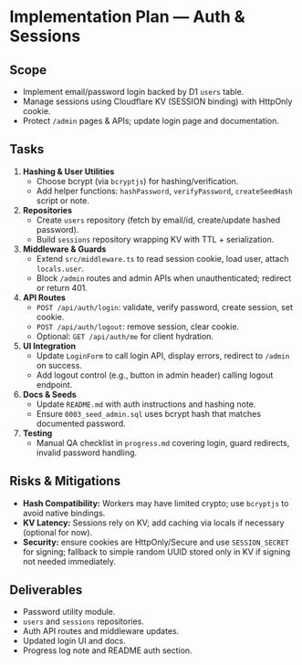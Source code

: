 # Implementation Plan — Auth & Sessions

## Scope
- Implement email/password login backed by D1 `users` table.
- Manage sessions using Cloudflare KV (SESSION binding) with HttpOnly cookie.
- Protect `/admin` pages & APIs; update login page and documentation.

## Tasks
1. **Hashing & User Utilities**
   - Choose bcrypt (via `bcryptjs`) for hashing/verification.
   - Add helper functions: `hashPassword`, `verifyPassword`, `createSeedHash` script or note.
2. **Repositories**
   - Create `users` repository (fetch by email/id, create/update hashed password).
   - Build `sessions` repository wrapping KV with TTL + serialization.
3. **Middleware & Guards**
   - Extend `src/middleware.ts` to read session cookie, load user, attach `locals.user`.
   - Block `/admin` routes and admin APIs when unauthenticated; redirect or return 401.
4. **API Routes**
   - `POST /api/auth/login`: validate, verify password, create session, set cookie.
   - `POST /api/auth/logout`: remove session, clear cookie.
   - Optional: `GET /api/auth/me` for client hydration.
5. **UI Integration**
   - Update `LoginForm` to call login API, display errors, redirect to `/admin` on success.
   - Add logout control (e.g., button in admin header) calling logout endpoint.
6. **Docs & Seeds**
   - Update `README.md` with auth instructions and hashing note.
   - Ensure `0003_seed_admin.sql` uses bcrypt hash that matches documented password.
7. **Testing**
   - Manual QA checklist in `progress.md` covering login, guard redirects, invalid password handling.

## Risks & Mitigations
- **Hash Compatibility:** Workers may have limited crypto; use `bcryptjs` to avoid native bindings.
- **KV Latency:** Sessions rely on KV; add caching via locals if necessary (optional for now).
- **Security:** ensure cookies are HttpOnly/Secure and use `SESSION_SECRET` for signing; fallback to simple random UUID stored only in KV if signing not needed immediately.

## Deliverables
- Password utility module.
- `users` and `sessions` repositories.
- Auth API routes and middleware updates.
- Updated login UI and docs.
- Progress log note and README auth section.


